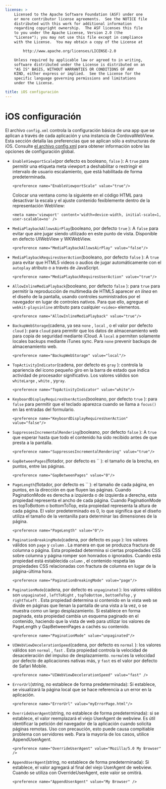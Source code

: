 ```yaml
---
license: >
    Licensed to the Apache Software Foundation (ASF) under one
    or more contributor license agreements.  See the NOTICE file
    distributed with this work for additional information
    regarding copyright ownership.  The ASF licenses this file
    to you under the Apache License, Version 2.0 (the
    "License"); you may not use this file except in compliance
    with the License.  You may obtain a copy of the License at

        http://www.apache.org/licenses/LICENSE-2.0

    Unless required by applicable law or agreed to in writing,
    software distributed under the License is distributed on an
    "AS IS" BASIS, WITHOUT WARRANTIES OR CONDITIONS OF ANY
    KIND, either express or implied.  See the License for the
    specific language governing permissions and limitations
    under the License.

title: iOS configuración
---
```


# iOS configuración

El archivo `config.xml` controla la configuración básica de una app que se aplican a través de cada aplicación y una instancia de CordovaWebView. Esta sección detalla las preferencias que se aplican sólo a estructuras de iOS. Consulte [el archivo config.xml][1] para obtener información sobre las opciones de configuración global.

 [1]: config_ref_index.md.html#The%20config.xml%20File

*   `EnableViewportScale`(por defecto es booleano, `false` ): A `true` para permitir una etiqueta meta viewport a deshabilitar o restringir el intervalo de usuario escalamiento, que está habilitada de forma predeterminada.

        <preference name="EnableViewportScale" value="true"/>


    Colocar una ventana como la siguiente en el código HTML para desactivar la escala y el ajuste contenido fexiblemente dentro de la representación WebView:

        <meta name='viewport' content='width=device-width, initial-scale=1, user-scalable=no' />


*   `MediaPlaybackAllowsAirPlay`(booleano, por defecto `true` ): A `false` para evitar que aire jugar siendo utilizado en este punto de vista. Disponible en defecto UIWebView y WKWebView.

        <preference name="MediaPlaybackAllowsAirPlay" value="false"/>


*   `MediaPlaybackRequiresUserAction`(booleano, por defecto `false` ): A `true` para evitar que HTML5 videos o audios de jugar automáticamente con el `autoplay` atributo o a través de JavaScript.

        <preference name="MediaPlaybackRequiresUserAction" value="true"/>


*   `AllowInlineMediaPlayback`(booleano, por defecto `false` ): para `true` para permitir la reproducción de multimedia de HTML5 aparecer *en línea* en el diseño de la pantalla, usando controles suministrados por el navegador en lugar de controles nativos. Para que ello, agregue el `webkit-playsinline` atributo para cualquier `<video>` elementos.

        <preference name="AllowInlineMediaPlayback" value="true"/>


*   `BackupWebStorage`(cadena, ya sea `none` , `local` , o el valor por defecto `cloud` ): para `cloud` para permitir que los datos de almacenamiento web para copia de seguridad mediante iCloud. A `local` a permiten solamente locales backups mediante iTunes sync. Para `none` prevenir backups de almacenamiento web.

        <preference name="BackupWebStorage" value="local"/>


*   `TopActivityIndicator`(cadena, por defecto es `gray` ): controla la apariencia del icono pequeño giro en la barra de estado que indica actividad de procesador significativo. Los valores válidos son `whiteLarge` , `white` , y`gray`.

        <preference name="TopActivityIndicator" value="white"/>


*   `KeyboardDisplayRequiresUserAction`(booleano, por defecto `true` ): para `false` para permitir que el teclado aparezca cuando se llama a `focus()` en las entradas del formulario.

        <preference name="KeyboardDisplayRequiresUserAction" value="false"/>


*   `SuppressesIncrementalRendering`(booleano, por defecto `false` ): A `true` que esperar hasta que todo el contenido ha sido recibido antes de que presta a la pantalla.

        <preference name="SuppressesIncrementalRendering" value="true"/>


*   `GapBetweenPages`(flotador, por defecto es `` ): el tamaño de la brecha, en puntos, entre las páginas.

        <preference name="GapBetweenPages" value="0"/>


*   `PageLength`(flotador, por defecto es `` ): el tamaño de cada página, en puntos, en la dirección en que fluyen las páginas. Cuando PaginationMode es derecha a izquierda o de izquierda a derecha, esta propiedad representa el ancho de cada página. Cuando PaginationMode es topToBottom o bottomToTop, esta propiedad representa la altura de cada página. El valor predeterminado es 0, lo que significa que el diseño utiliza el tamaño de la ventanilla para determinar las dimensiones de la página.

        <preference name="PageLength" value="0"/>


*   `PaginationBreakingMode`(cadena, por defecto es `page` ): los valores válidos son `page` y `column` . La manera en que se produzca fractura de columna o página. Esta propiedad determina si ciertas propiedades CSS sobre columna y página romper son honrados o ignorados. Cuando esta propiedad está establecida `column` , el contenido respeta las propiedades CSS relacionadas con fractura de columna en lugar de la página-última hora.

        <preference name="PaginationBreakingMode" value="page"/>


*   `PaginationMode`(cadena, por defecto es `unpaginated` ): los valores válidos son `unpaginated` , `leftToRight` , `topToBottom` , `bottomToTop` , y `rightToLeft` . Esta propiedad determina si contenido en la vista web se divide en páginas que llenan la pantalla de una vista a la vez, o se muestra como un largo desplazamiento. Si establece en forma paginada, esta propiedad cambia un esquema paginado en el contenido, haciendo que la vista de web para utilizar los valores de PageLength y GapBetweenPages a cachés su contenido.

        <preference name="PaginationMode" value="unpaginated"/>


*   `UIWebViewDecelerationSpeed`(cadena, por defecto es `normal` ): los valores válidos son `normal` , `fast` . Esta propiedad controla la velocidad de desaceleración del impulso de desplazamiento. `normal`es la velocidad por defecto de aplicaciones nativas más, y `fast` es el valor por defecto de Safari Mobile.

        <preference name="UIWebViewDecelerationSpeed" value="fast" />


*   `ErrorUrl`(string, no establece de forma predeterminada): Si establece, se visualizará la página local que se hace referencia a un error en la aplicación.

        <preference name="ErrorUrl" value="myErrorPage.html"/>


*   `OverrideUserAgent`(string, no establece de forma predeterminada): si se establece, el valor reemplazará el viejo UserAgent de webview. Es útil identificar la petición del navegador de la aplicación cuando solicita páginas remotas. Uso con precaución, esto puede causa compitiable problema con servidores web. Para la mayoría de los casos, utilice AppendUserAgent.

        <preference name="OverrideUserAgent" value="Mozilla/5.0 My Browser" />


*   `AppendUserAgent`(string, no establece de forma predeterminada): Si establece, el valor agregará al final del viejo UserAgent de webview. Cuando se utiliza con OverrideUserAgent, este valor se omitirá.

        <preference name="AppendUserAgent" value="My Browser" />
